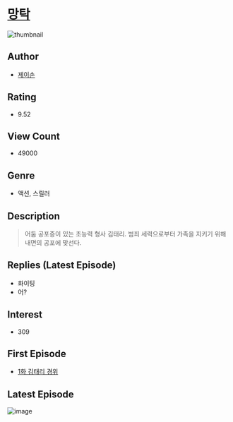 # [망탁](https://comic.naver.com/bestChallenge/list?titleId=767645)
![thumbnail](https://image-comic.pstatic.net/user_contents_data/challenge_comic/2021/07/06/330465/thumbnail_202x16464d899a0_397e_46ef_8ec4_8041d4c3d2f8_00001406.JPEG)

## Author
- [제이손](https://comic.naver.com/artistTitle?id=330465)

## Rating
- 9.52

## View Count
- 49000

## Genre
- 액션, 스릴러

## Description
> 어둠 공포증이 있는 초능력 형사 김태리. 범죄 세력으로부터 가족을 지키기 위해 내면의 공포에 맞선다.

## Replies (Latest Episode)
- 화이팅
- 어?

## Interest
- 309

## First Episode
- [1화 김태리 경위](https://comic.naver.com/bestChallenge/detail?titleId=767645&no=2)

## Latest Episode
![image](https://image-comic.pstatic.net/user_contents_data/challenge_comic/2022/07/28/330465/upload_3774640345433125170.jpeg)
